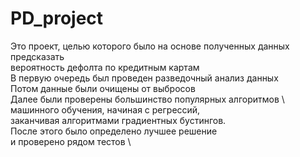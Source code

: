# PD_project
Это проект, целью которого было на основе полученных данных предсказать \
вероятность дефолта по кредитным картам \
В первую очередь был проведен разведочный анализ данных \
Потом данные были очищены от выбросов \
Далее были проверены большинство популярных алгоритмов \ 
машинного обучения, начиная с регрессий, \
заканчивая алгоритмами градиентных бустингов. \
После этого было определено лучшее решение \
и проверено рядом тестов \ 
